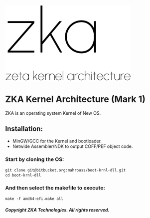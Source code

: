 <!-- README of ZKA 1 -->

![ZKA](res/zka.svg)

# ZKA Kernel Architecture (Mark 1)

ZKA is an operating system Kernel of New OS.

## Installation:

- MinGW/GCC for the Kernel and bootloader.
- Netwide Assembler/NDK to output COFF/PEF object code.

### Start by cloning the OS:

```
git clone git@bitbucket.org:mahrouss/boot-krnl-dll.git
cd boot-krnl-dll
```

### And then select the makefile to execute:

```
make -f amd64-efi.make all
```

##### Copyright ZKA Technologies. All rights reserved.
